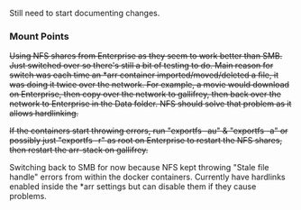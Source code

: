 Still need to start documenting changes.

### Mount Points
~~Using NFS shares from Enterprise as they seem to work better than SMB. Just switched over so there's still a bit of testing to do. Main reason for switch was each time an *arr container imported/moved/deleted a file, it was doing it twice over the network. For example, a movie would download on Enterprise, then copy over the network to gallifrey, then back over the network to Enterprise in the Data folder. NFS should solve that problem as it allows hardlinking.~~

~~If the containers start throwing errors, run "exportfs -au" & "exportfs -a" or possibly just "exportfs -r" as root on Enterprise to restart the NFS shares, then restart the arr-stack on gallifrey.~~

Switching back to SMB for now because NFS kept throwing "Stale file handle" errors from within the docker containers. Currently have hardlinks enabled inside the *arr settings but can disable them if they cause problems.
